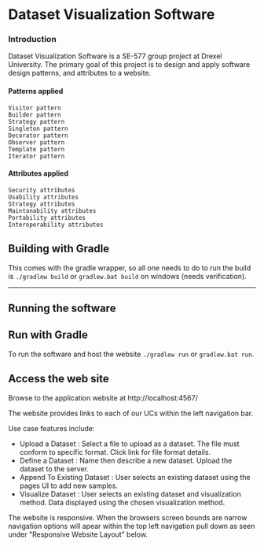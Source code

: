 Dataset Visualization Software
==============================



### Introduction ###

   Dataset Visualization Software is a SE-577 group project at Drexel University. The primary goal of this project is to design and apply software design patterns, and attributes to a website. 

#### Patterns applied ####

    Visitor pattern
    Builder pattern
    Strategy pattern
    Singleton pattern
    Decorator pattern
    Observer pattern
    Template pattern
    Iterator pattern



#### Attributes applied ####

    Security attributes
    Usability attributes
    Strategy attributes
    Maintanability attributes
    Portability attributes
    Interoperability attributes
    

## Building with Gradle

This comes with the gradle wrapper, so all one needs to do to run the build
is `./gradlew build` or `gradlew.bat build` on windows (needs verification).

-----------------------------------------
Running the software
-----------------------------------------

## Run with Gradle
To run the software and host the website `./gradlew run` or `gradlew.bat run`.

## Access the web site
Browse to the application website at http://localhost:4567/

The website provides links to each of our UCs within the left navigation bar.  

Use case features include:
* Upload a Dataset : Select a file to upload as a dataset. The file must conform to specific format. Click link for file format details.
* Define a Dataset : Name then describe a new dataset. Upload the dataset to the server.
* Append To Existing Dataset : User selects an existing dataset using the pages UI to add new samples. 
* Visualize Dataset : User selects an existing dataset and visualization method. Data displayed using the chosen visualization method.


The website is responsive. When the browsers screen bounds are narrow navigation options will apear within the top left navigation pull down as seen under "Responsive Website Layout" below.
